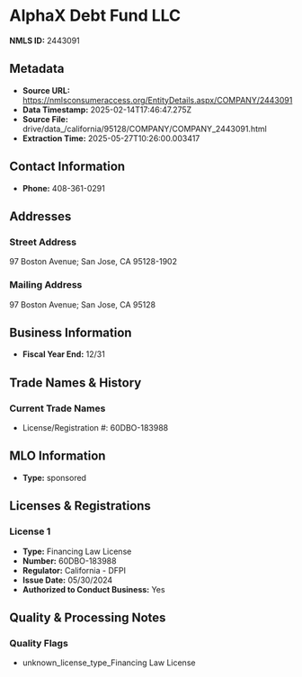 # AlphaX Debt Fund LLC

**NMLS ID:** 2443091

## Metadata
- **Source URL:** https://nmlsconsumeraccess.org/EntityDetails.aspx/COMPANY/2443091
- **Data Timestamp:** 2025-02-14T17:46:47.275Z
- **Source File:** drive/data_/california/95128/COMPANY/COMPANY_2443091.html
- **Extraction Time:** 2025-05-27T10:26:00.003417

## Contact Information
- **Phone:** 408-361-0291

## Addresses
### Street Address
97 Boston Avenue; San Jose, CA 95128-1902

### Mailing Address
97 Boston Avenue; San Jose, CA 95128

## Business Information
- **Fiscal Year End:** 12/31

## Trade Names & History
### Current Trade Names
- License/Registration #: 60DBO-183988

## MLO Information
- **Type:** sponsored

## Licenses & Registrations

### License 1
- **Type:** Financing Law License
- **Number:** 60DBO-183988
- **Regulator:** California - DFPI
- **Issue Date:** 05/30/2024
- **Authorized to Conduct Business:** Yes

## Quality & Processing Notes
### Quality Flags
- unknown_license_type_Financing Law License

